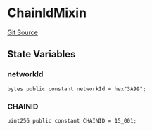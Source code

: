 # ChainIdMixin
[Git Source](https://github.com/TOKnetwork/contracts/blob/155f729fd8db0676297384375468d4d45b8aa44e/contracts/common/mixin/ChainIdMixin.sol)


## State Variables
### networkId

```solidity
bytes public constant networkId = hex"3A99";
```


### CHAINID

```solidity
uint256 public constant CHAINID = 15_001;
```


